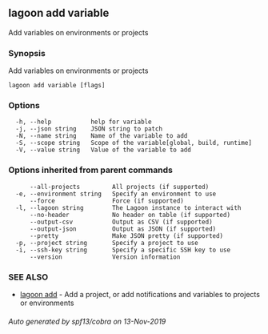 ## lagoon add variable

Add variables on environments or projects

### Synopsis

Add variables on environments or projects

```
lagoon add variable [flags]
```

### Options

```
  -h, --help           help for variable
  -j, --json string    JSON string to patch
  -N, --name string    Name of the variable to add
  -S, --scope string   Scope of the variable[global, build, runtime]
  -V, --value string   Value of the variable to add
```

### Options inherited from parent commands

```
      --all-projects         All projects (if supported)
  -e, --environment string   Specify an environment to use
      --force                Force (if supported)
  -l, --lagoon string        The Lagoon instance to interact with
      --no-header            No header on table (if supported)
      --output-csv           Output as CSV (if supported)
      --output-json          Output as JSON (if supported)
      --pretty               Make JSON pretty (if supported)
  -p, --project string       Specify a project to use
  -i, --ssh-key string       Specify a specific SSH key to use
      --version              Version information
```

### SEE ALSO

* [lagoon add](lagoon_add.md)	 - Add a project, or add notifications and variables to projects or environments

###### Auto generated by spf13/cobra on 13-Nov-2019
